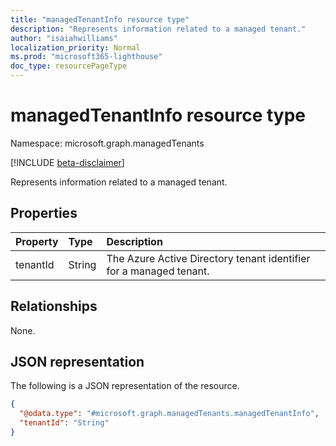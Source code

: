 ```yaml
---
title: "managedTenantInfo resource type"
description: "Represents information related to a managed tenant."
author: "isaiahwilliams"
localization_priority: Normal
ms.prod: "microsoft365-lighthouse"
doc_type: resourcePageType
---
```


# managedTenantInfo resource type

Namespace: microsoft.graph.managedTenants

[!INCLUDE [beta-disclaimer](../../includes/beta-disclaimer.md)]

Represents information related to a managed tenant.

## Properties

|Property|Type|Description|
|:---|:---|:---|
|tenantId|String|The Azure Active Directory tenant identifier for a managed tenant.|

## Relationships
None.

## JSON representation
The following is a JSON representation of the resource.
<!-- {
  "blockType": "resource",
  "@odata.type": "microsoft.graph.managedTenants.managedTenantInfo"
}
-->
``` json
{
  "@odata.type": "#microsoft.graph.managedTenants.managedTenantInfo",
  "tenantId": "String"
}
```
